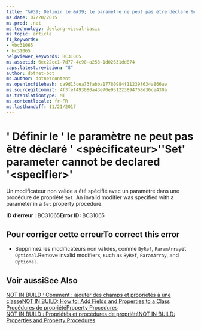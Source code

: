 ```yaml
---
title: "&#39; Définir le &#39; le paramètre ne peut pas être déclaré &#39; &lt;spécificateur&gt;&#39;"
ms.date: 07/20/2015
ms.prod: .net
ms.technology: devlang-visual-basic
ms.topic: article
f1_keywords:
- vbc31065
- bc31065
helpviewer_keywords: BC31065
ms.assetid: 6ec22cc1-7d77-4c98-a253-1d02631dd874
caps.latest.revision: "8"
author: dotnet-bot
ms.author: dotnetcontent
ms.openlocfilehash: ca9d15cea73fabba17780984f11239f634a866ae
ms.sourcegitcommit: 4f3fef493080a43e70e951223894768d36ce430a
ms.translationtype: MT
ms.contentlocale: fr-FR
ms.lasthandoff: 11/21/2017
---
```

# <a name="39set39-parameter-cannot-be-declared-39ltspecifiergt39"></a><span data-ttu-id="ae9af-102">&#39; Définir le &#39; le paramètre ne peut pas être déclaré &#39; &lt;spécificateur&gt;&#39;</span><span class="sxs-lookup"><span data-stu-id="ae9af-102">&#39;Set&#39; parameter cannot be declared &#39;&lt;specifier&gt;&#39;</span></span>
<span data-ttu-id="ae9af-103">Un modificateur non valide a été spécifié avec un paramètre dans une procédure de propriété `Set` .</span><span class="sxs-lookup"><span data-stu-id="ae9af-103">An invalid modifier was specified with a parameter in a `Set` property procedure.</span></span>  
  
 <span data-ttu-id="ae9af-104">**ID d’erreur :** BC31065</span><span class="sxs-lookup"><span data-stu-id="ae9af-104">**Error ID:** BC31065</span></span>  
  
## <a name="to-correct-this-error"></a><span data-ttu-id="ae9af-105">Pour corriger cette erreur</span><span class="sxs-lookup"><span data-stu-id="ae9af-105">To correct this error</span></span>  
  
-   <span data-ttu-id="ae9af-106">Supprimez les modificateurs non valides, comme `ByRef`, `ParamArray`et `Optional`.</span><span class="sxs-lookup"><span data-stu-id="ae9af-106">Remove invalid modifiers, such as `ByRef`, `ParamArray`, and `Optional`.</span></span>  
  
## <a name="see-also"></a><span data-ttu-id="ae9af-107">Voir aussi</span><span class="sxs-lookup"><span data-stu-id="ae9af-107">See Also</span></span>  
 [<span data-ttu-id="ae9af-108">NOT IN BUILD : Comment : ajouter des champs et propriétés à une classe</span><span class="sxs-lookup"><span data-stu-id="ae9af-108">NOT IN BUILD: How to: Add Fields and Properties to a Class</span></span>](http://msdn.microsoft.com/en-us/ae53f61b-3abc-413e-8931-703c5f5e8fc2)  
 [<span data-ttu-id="ae9af-109">Procédures de propriété</span><span class="sxs-lookup"><span data-stu-id="ae9af-109">Property Procedures</span></span>](../../visual-basic/programming-guide/language-features/procedures/property-procedures.md)  
 [<span data-ttu-id="ae9af-110">NOT IN BUILD : Propriétés et procédures de propriété</span><span class="sxs-lookup"><span data-stu-id="ae9af-110">NOT IN BUILD: Properties and Property Procedures</span></span>](http://msdn.microsoft.com/en-us/23e2a1ec-7e9d-4109-8940-c703d981077b)
